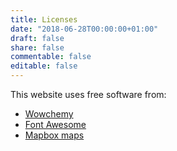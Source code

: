 ```yaml
---
title: Licenses
date: "2018-06-28T00:00:00+01:00"
draft: false
share: false
commentable: false
editable: false
---
```


This website uses free software from:

- [Wowchemy](https://github.com/wowchemy/wowchemy-hugo-modules)
- [Font Awesome](https://fontawesome.com/license/free)
- [Mapbox maps](https://github.com/mapbox/mapbox-gl-js)


